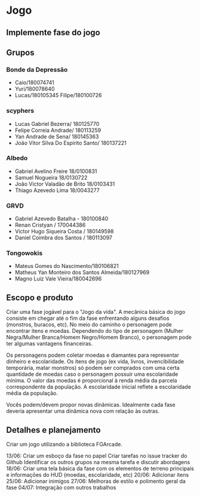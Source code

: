 # Jogo
## Implemente fase do jogo

## Grupos

### Bonde da Depressão	
- Caio/180074741	
- Yuri/180078640	
- Lucas/180105345	Filipe/180100726

### scyphers	
- Lucas Gabriel Bezerra/ 180125770	
- Felipe Correia Andrade/ 180113259	
- Yan Andrade de Sena/ 180145363	
- João Vitor Silva Do Espirito Santo/ 180137221

### Albedo	
- Gabriel Avelino Freire 18/0100831	
- Samuel Nogueira 18/0130722	
- João Victor Valadão de Brito 18/0103431	
- Thiago Azevedo Lima 18/0043277

### GRVD	
- Gabriel Azevedo Batalha - 180100840	
- Renan Cristyan / 170044386	
- Victor Hugo Siqueira Costa / 180149598	
- Daniel Coimbra dos Santos / 180113097

### Tongowokis	
- Mateus Gomes do Nascimento/180106821	
- Matheus Yan Monteiro dos Santos Almeida/180127969	
- Magno Luiz Vale Vieira/180042696	

## Escopo e produto

Criar uma fase jogável para o "Jogo da vida". A mecânica básica do jogo consiste
em chegar até o fim da fase enfrentando alguns desafios (monstros, buracos, etc).
No meio do caminho o personagem pode encontrar itens e moedas. Dependendo do
tipo de personagem (Mulher Negra/Mulher Branca/Homem Negro/Homem Branco), o 
personagem pode ter algumas vantagens financeiras. 

Os personagens podem coletar moedas e diamantes para representar dinheiro e 
escolaridade. Os itens de jogo (ex vida, livros, invencibilidade temporária, matar monstros)
só podem ser comprados com uma certa quantidade de moedas caso o personagem possuir
uma escolaridade mínima. O valor das moedas é proporcional à renda média da parcela
correspondente da população. A escolaridade inicial reflete a escolaridade média
da população.

Vocês podem/devem propor novas dinâmicas. Idealmente cada fase deveria apresentar
uma dinâmica nova com relação às outras.


## Detalhes e planejamento

Criar um jogo utilizando a biblioteca FGArcade.

13/06:
    Criar um esboço da fase no papel
    Criar tarefas no issue tracker do Github
    Identificar os outros grupos na mesma tarefa e discutir abordagens
18/06:
    Criar uma tela básica da fase com os elementos de terreno principais e 
    informações do HUD (moedas, escolaridade, etc)
20/06:
    Adicionar itens
25/06:
    Adicionar inimigos
27/06:
    Melhoras de estilo e polimento geral da fase
04/07:
    Integração com outros trabalhos
